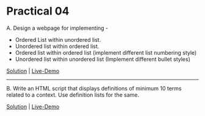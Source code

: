 # Practical 04

A. Design a webpage for implementing -
- Ordered List within unordered list.
- Unordered list within ordered list.
- Ordered list within ordered list (implement different list numbering style)
- Unordered list within unordered list (Implement different bullet styles)

[Solution](./p4-a.html) | [Live-Demo](https://yp-gpp.github.io/CM2104/practical/4/p4-a.html)

<hr>
B. Write an HTML script that displays definitions of minimum 10 terms related to a context. Use definition lists for the same.

[Solution](./p4-b.html) | [Live-Demo](https://yp-gpp.github.io/CM2104/practical/4/p4-b.html)
